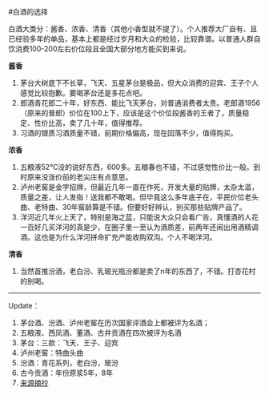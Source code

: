 #白酒的选择

白酒大类分：酱香、浓香、清香（其他小香型就不提了）。个人推荐大厂自有、且已经验多年的单品，基本上都是经过岁月和大众的检验，比较靠谱。以普通人群自饮消费100-200左右价位段且全国大部分地方能买到来说。

**酱香**

1. 茅台大树底下不长草，飞天、五星茅台是极品，但大众消费的迎宾、王子个人感觉比较抱歉。要喝茅台还是多花点吧。
2. 郎酒青花郎二十年，好东西、能比飞天茅台，对普通消费者太贵。老郎酒1956（原来的普郎）价位在100上下，应该是这个价位段酱香的王者了，质量稳定、性价比高，卖了几十年，值得推荐。
3. 习酒的银质习酒质量不错，前期价格偏高，现在回落不少，值得购买。



**浓香**

1. 五粮液52℃没的说好东西，600多。五粮春也不错，不过感觉性价比一般。到时原来没涨价前的老尖庄有点意思。
2. 泸州老窖是金字招牌，但最近几年一直在作死，开发大量的贴牌，太杂太滥，质量之差，让人发指！送我都不敢喝。但毕竟这么多年底子在，平民价位老头曲、老特曲、30年窖龄算是不错。但要好好辨认，别买那些贴牌产品了。
3. 洋河近几年火上天了，特别是海之蓝，只能说大众只会看广告，真懂酒的人花一百好几买洋河的真是少，在圈子里一至认为酒质差，前两年还闹出用酒精调酒。这也是为什么洋河拼命扩充产能收购双沟。个人不喝洋河。

**清香**

1. 当然首推汾酒，老白汾、乳玻光瓶汾都是卖了n年的东西了，不错。打杏花村的别喝。


---

Update：

1. 茅台酒、汾酒、泸州老窖在历次国家评酒会上都被评为名酒；
2. 五粮液、西凤酒、董酒、古井贡酒在四次被评为名酒
3. 茅台：三款：飞天、王子、迎宾
4. 泸州老窖：特曲头曲
5. 汾酒：青花系列，老白汾，玻汾
6. 古今贡酒：年份原浆5年，8年
7. [来源摘抄](http://blog.sina.com.cn/s/blog_c7cd45980102wvqr.html)
